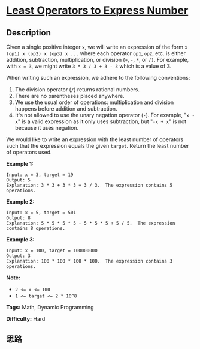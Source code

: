 # [Least Operators to Express Number][title]

## Description

Given a single positive integer `x`, we will write an expression of the form
`x (op1) x (op2) x (op3) x ...` where each operator `op1`, `op2`, etc. is
either addition, subtraction, multiplication, or division (`+`, `-`, `*`, or
`/)`.  For example, with `x = 3`, we might write `3 * 3 / 3 + 3 - 3` which is
a value of 3.

When writing such an expression, we adhere to the following conventions:

  1. The division operator (`/`) returns rational numbers.
  2. There are no parentheses placed anywhere.
  3. We use the usual order of operations: multiplication and division happens before addition and subtraction.
  4. It's not allowed to use the unary negation operator (`-`).  For example, "`x - x`" is a valid expression as it only uses subtraction, but "`-x + x`" is not because it uses negation.

We would like to write an expression with the least number of operators such
that the expression equals the given `target`.  Return the least number of
operators used.



**Example 1:**
            Input: x = 3, target = 19    Output: 5    Explanation: 3 * 3 + 3 * 3 + 3 / 3.  The expression contains 5 operations.    

**Example 2:**
            Input: x = 5, target = 501    Output: 8    Explanation: 5 * 5 * 5 * 5 - 5 * 5 * 5 + 5 / 5.  The expression contains 8 operations.    

**Example 3:**
            Input: x = 100, target = 100000000    Output: 3    Explanation: 100 * 100 * 100 * 100.  The expression contains 3 operations.



**Note:**

  * `2 <= x <= 100`
  * `1 <= target <= 2 * 10^8`




**Tags:** Math, Dynamic Programming

**Difficulty:** Hard

## 思路

[title]: https://leetcode.com/problems/least-operators-to-express-number
